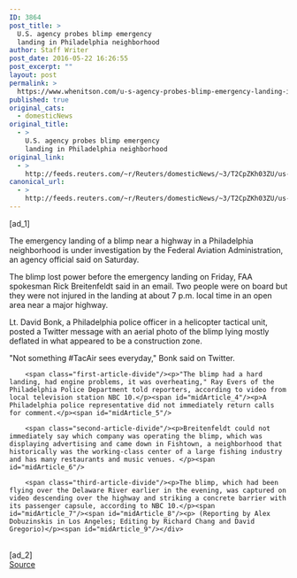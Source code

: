 ```yaml
---
ID: 3864
post_title: >
  U.S. agency probes blimp emergency
  landing in Philadelphia neighborhood
author: Staff Writer
post_date: 2016-05-22 16:26:55
post_excerpt: ""
layout: post
permalink: >
  https://www.whenitson.com/u-s-agency-probes-blimp-emergency-landing-in-philadelphia-neighborhood/
published: true
original_cats:
  - domesticNews
original_title:
  - >
    U.S. agency probes blimp emergency
    landing in Philadelphia neighborhood
original_link:
  - >
    http://feeds.reuters.com/~r/Reuters/domesticNews/~3/T2CpZKh03ZU/us-pennsylvania-blimp-idUSKCN0YC0MI
canonical_url:
  - >
    http://feeds.reuters.com/~r/Reuters/domesticNews/~3/T2CpZKh03ZU/us-pennsylvania-blimp-idUSKCN0YC0MI
---
```

 [ad_1]
<br><div id="articleText">
<span id="midArticle_start"/>

<span class="focusParagraph" readability="4"><p><span class="articleLocatio&lt;/span&gt;n">The emergency landing of a blimp near a highway in a Philadelphia neighborhood is under investigation by the Federal Aviation Administration, an agency official said on Saturday.</span></p></span><span id="midArticle_0"/><p>The blimp lost power before the emergency landing on Friday, FAA spokesman Rick Breitenfeldt said in an email. Two people were on board but they were not injured in the landing at about 7 p.m. local time in an open area near a major highway. </p><span id="midArticle_1"/><p>Lt. David Bonk, a Philadelphia police officer in a helicopter tactical unit, posted a Twitter message with an aerial photo of the blimp lying mostly deflated in what appeared to be a construction zone. </p><span id="midArticle_2"/><p>"Not something #TacAir sees everyday," Bonk said on Twitter.</p><span id="midArticle_3"/>
        
        <span class="first-article-divide"/><p>"The blimp had a hard landing, had engine problems, it was overheating," Ray Evers of the Philadelphia Police Department told reporters, according to video from local television station NBC 10.</p><span id="midArticle_4"/><p>A Philadelphia police representative did not immediately return calls for comment.</p><span id="midArticle_5"/>
        
        <span class="second-article-divide"/><p>Breitenfeldt could not immediately say which company was operating the blimp, which was displaying advertising and came down in Fishtown, a neighborhood that historically was the working-class center of a large fishing industry and has many restaurants and music venues. </p><span id="midArticle_6"/>
        
        <span class="third-article-divide"/><p>The blimp, which had been flying over the Delaware River earlier in the evening, was captured on video descending over the highway and striking a concrete barrier with its passenger capsule, according to NBC 10.</p><span id="midArticle_7"/><span id="midArticle_8"/><p> (Reporting by Alex Dobuzinskis in Los Angeles; Editing by Richard Chang and David Gregorio)</p><span id="midArticle_9"/></div>
<br>[ad_2]
<br><a href="http://feeds.reuters.com/~r/Reuters/domesticNews/~3/T2CpZKh03ZU/us-pennsylvania-blimp-idUSKCN0YC0MI">Source </a>